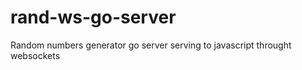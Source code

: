 rand-ws-go-server
=================

Random numbers generator go server serving to javascript throught websockets
